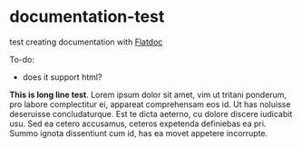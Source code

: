 documentation-test
==================

test creating documentation with [Flatdoc](http://ricostacruz.com/flatdoc/)

To-do:

* does it support html?

**This is long line test**. Lorem ipsum dolor sit amet, vim ut tritani ponderum, pro labore complectitur ei, appareat comprehensam eos id. Ut has noluisse <a title="the best text on hover">deseruisse</a> concludaturque. Est te dicta aeterno, cu dolore discere iudicabit usu. Sed ea cetero accusamus, ceteros expetenda definiebas ea pri. Summo ignota dissentiunt cum id, has ea movet appetere incorrupte.
